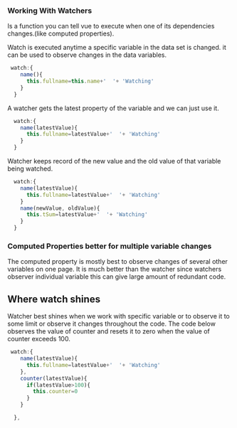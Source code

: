 ### Working With Watchers

Is a function you can tell vue to execute when one of its dependencies changes.(like computed properties).

Watch is executed anytime a specific variable in the data set is changed. it can be used to observe
changes in the data variables.
```javascript
 watch:{
    name(){
      this.fullname=this.name+'  '+ 'Watching'
    }
  }

```
A watcher gets the latest property of the variable and we can just use it.

```javascript
  watch:{
    name(latestValue){
      this.fullname=latestValue+'  '+ 'Watching'
    }
  }

```

Watcher keeps record of the new value and the old value of that variable being watched.
```javascript
  watch:{
    name(latestValue){
      this.fullname=latestValue+'  '+ 'Watching'
    }
    name(newValue, oldValue){
      this.tSum=latestValue+'  '+ 'Watching'
    }
  }

```

### Computed Properties better for multiple variable changes

The computed property is mostly best to observe changes of several other variables on one page. It is much better than the watcher since watchers observer individual variable this can 
give large amount of redundant code.

## Where watch shines
Watcher best shines when we work with specific variable or to observe it to some limit or observe it changes throughout the code.
The code below observes the value of counter and resets it to zero when the value of counter exceeds 100.

```javascript
 watch:{
    name(latestValue){
      this.fullname=latestValue+'  '+ 'Watching'
    },
    counter(latestValue){
      if(latestValue>100){
        this.counter=0
      }
    }

  },
```